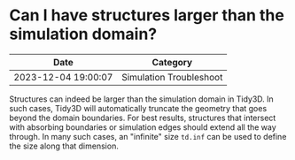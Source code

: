 # Can I have structures larger than the simulation domain?

| Date       | Category    |
|------------|-------------|
| 2023-12-04 19:00:07 | Simulation Troubleshoot |


Structures can indeed be larger than the simulation domain in Tidy3D. In such cases, Tidy3D will automatically truncate the geometry that goes beyond the domain boundaries. For best results, structures that intersect with absorbing boundaries or simulation edges should extend all the way through. In many such cases, an "infinite" size `td.inf` can be used to define the size along that dimension.
